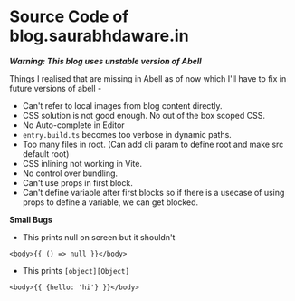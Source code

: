 # Source Code of blog.saurabhdaware.in

***Warning: This blog uses unstable version of Abell***

Things I realised that are missing in Abell as of now which I'll have to fix in future versions of abell -
- Can't refer to local images from blog content directly. 
- CSS solution is not good enough. No out of the box scoped CSS.
- No Auto-complete in Editor
- `entry.build.ts` becomes too verbose in dynamic paths.
- Too many files in root. (Can add cli param to define root and make src default root)
- CSS inlining not working in Vite.
- No control over bundling.
- Can't use props in first block.
- Can't define variable after first blocks so if there is a usecase of using props to define a variable, we can get blocked.

**Small Bugs**
- This prints null on screen but it shouldn't
```vue
<body>{{ () => null }}</body>
```

- This prints `[object][Object]`
```vue
<body>{{ {hello: 'hi'} }}</body>
```
